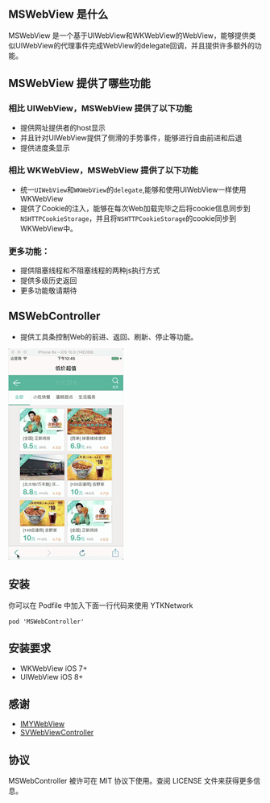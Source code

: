 ## MSWebView 是什么

MSWebView 是一个基于UIWebView和WKWebView的WebView，能够提供类似UIWebView的代理事件完成WebView的delegate回调，并且提供许多额外的功能。

## MSWebView 提供了哪些功能

### 相比 UIWebView，MSWebView 提供了以下功能

* 提供网址提供者的host显示
* 并且针对UIWebView提供了侧滑的手势事件，能够进行自由前进和后退
* 提供进度条显示

### 相比 WKWebView，MSWebView 提供了以下功能

* 统一`UIWebView`和`WKWebView`的`delegate`,能够和使用UIWebView一样使用WKWebView
* 提供了Cookie的注入，能够在每次Web加载完毕之后将cookie信息同步到`NSHTTPCookieStorage`，并且将`NSHTTPCookieStorage`的cookie同步到WKWebView中。

### 更多功能：

* 提供阻塞线程和不阻塞线程的两种js执行方式
* 提供多级历史返回
* 更多功能敬请期待

## MSWebController

* 提供工具条控制Web的前进、返回、刷新、停止等功能。
 
![MSWebGif-01](ScreenSnap/MSGif-1.gif)

## 安装

你可以在 Podfile 中加入下面一行代码来使用 YTKNetwork

    pod 'MSWebController'

## 安装要求

* WKWebView iOS 7+
* UIWebView iOS 8+

## 感谢

* [IMYWebView](https://github.com/li6185377/IMYWebView)
* [SVWebViewController](https://github.com/TransitApp/SVWebViewController)

## 协议

MSWebController 被许可在 MIT 协议下使用。查阅 LICENSE 文件来获得更多信息。